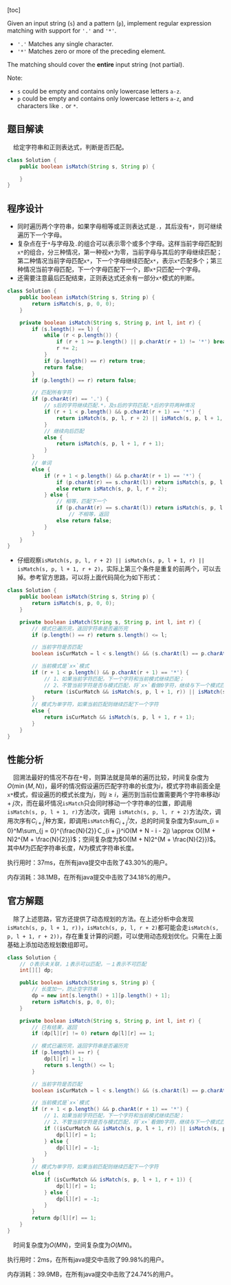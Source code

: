 [toc]

Given an input string (`s`) and a pattern (`p`), implement regular expression matching with support for `'.'` and `'*'`.

* `'.'` Matches any single character.
* `'*'` Matches zero or more of the preceding element.

The matching should cover the **entire** input string (not partial).



Note:

* `s` could be empty and contains only lowercase letters `a-z`.
* `p` could be empty and contains only lowercase letters `a-z`, and characters like `.` or `*`.



## 题目解读

&emsp;给定字符串和正则表达式，判断是否匹配。

```java
class Solution {
    public boolean isMatch(String s, String p) {

    }
}
```

## 程序设计

* 同时遍历两个字符串，如果字母相等或正则表达式是`.`，其后没有`*`，则可继续遍历下一个字母。
* 复杂点在于`*`与字母及`.`的组合可以表示零个或多个字母。这样当前字母匹配到`x*`的组合，分三种情况，第一种视`x*`为零，当前字母与其后的字母继续匹配；第二种情况当前字母匹配`x*`，下一个字母继续匹配`x*`，表示`x*`匹配多个；第三种情况当前字母匹配，下一个字母匹配下一个，即`x*`只匹配一个字母。
* 还需要注意最后匹配结束，正则表达式还余有一部分`x*`模式的判断。

```java
class Solution {
    public boolean isMatch(String s, String p) {
        return isMatch(s, p, 0, 0);
    }

    private boolean isMatch(String s, String p, int l, int r) {
        if (s.length() == l) {
            while (r < p.length()) {
                if (r + 1 >= p.length() || p.charAt(r + 1) != '*') break;
                r += 2;
            }
            if (p.length() == r) return true;
            return false;
        }
        if (p.length() == r) return false;

        // 匹配所有字符
        if (p.charAt(r) == '.') {
            // s后的字符继续匹配.*，及s后的字符匹配.*后的字符两种情况
            if (r + 1 < p.length() && p.charAt(r + 1) == '*') {
                return isMatch(s, p, l, r + 2) || isMatch(s, p, l + 1, r) || isMatch(s, p, l + 1, r + 2);
            }
            // 继续向后匹配
            else {
                return isMatch(s, p, l + 1, r + 1);
            }
        }
        // 单词
        else {
            if (r + 1 < p.length() && p.charAt(r + 1) == '*') {
                if (p.charAt(r) == s.charAt(l)) return isMatch(s, p, l, r + 2) || isMatch(s, p, l + 1, r) || isMatch(s, p, l + 1, r + 2);
                else return isMatch(s, p, l, r + 2);
            } else {
                // 相等，匹配下一个
                if (p.charAt(r) == s.charAt(l)) return isMatch(s, p, l + 1, r + 1);
                    // 不相等，返回
                else return false;
            }
        }
    }
}
```

* 仔细观察`isMatch(s, p, l, r + 2) || isMatch(s, p, l + 1, r) || isMatch(s, p, l + 1, r + 2)`，实际上第三个条件是重复的前两个，可以去掉。参考官方思路，可以将上面代码简化为如下形式：

```java
class Solution {
    public boolean isMatch(String s, String p) {
        return isMatch(s, p, 0, 0);
    }

    private boolean isMatch(String s, String p, int l, int r) {
        // 模式已遍历完，返回字符串是否遍历完
        if (p.length() == r) return s.length() <= l;

        // 当前字符是否匹配
        boolean isCurMatch = l < s.length() && (s.charAt(l) == p.charAt(r) || p.charAt(r) == '.');

        // 当前模式是`x×`模式
        if (r + 1 < p.length() && p.charAt(r + 1) == '*') {
            // 1、如果当前字符匹配，下一个字符和当前模式继续匹配；
            // 2、不管当前字符是否与模式匹配，将`x×`看做0字符，继续与下一个模式匹配
            return (isCurMatch && isMatch(s, p, l + 1, r)) || isMatch(s, p, l, r + 2);
        }
        // 模式为单字符，如果当前匹配则继续匹配下一个字符
        else {
            return isCurMatch && isMatch(s, p, l + 1, r + 1);
        }
    }
}
```

## 性能分析

&emsp;回溯法最好的情况不存在`*`号，则算法就是简单的遍历比较，时间复杂度为$O(\min(M,N))$，最坏的情况假设遍历匹配字符串的长度为$i$，模式字符串前面全是`x*`模式，假设遍历的模式长度为$j$，则$j \ge i$，遍历到当前位置需要两个字符串移动$i + j$次，而在最坏情况`isMatch`只会同时移动一个字符串的位置，即调用` isMatch(s, p, l + 1, r)`方法$i$次，调用` isMatch(s, p, l, r + 2)`方法$j$次，调用次序有$C_{i + j}^i$种方案，即调用`isMatch`有$C_{i + j}^i$次，总的时间复杂度为$\sum_{i = 0}^M\sum_{j = 0}^{\frac{N}{2}}Ｃ_{i + j}^iO(M + N - i - 2j) \approx O((M + N)2^{M + \frac{N}{2}})$；空间复杂度为$O((M + N)2^{M + \frac{N}{2}})$。其中$M$为匹配字符串长度，$N$为模式字符串长度。

执行用时：37ms，在所有java提交中击败了43.30%的用户。

内存消耗：38.1MB，在所有java提交中击败了34.18%的用户。

## 官方解题

&emsp;除了上述思路，官方还提供了动态规划的方法。在上述分析中会发现`isMatch(s, p, l + 1, r))`，`isMatch(s, p, l, r + 2)`都可能会走`isMatch(s, p, l + 1, r + 2))`，存在重复计算的问题，可以使用动态规划优化。只需在上面基础上添加动态规划数组即可。

```java
class Solution {
    // ０表示未关联，１表示可以匹配，－１表示不可匹配
    int[][] dp;

    public boolean isMatch(String s, String p) {
        // 长度加一，防止空字符串
        dp = new int[s.length() + 1][p.length() + 1];
        return isMatch(s, p, 0, 0);
    }

    private boolean isMatch(String s, String p, int l, int r) {
        // 已有结果，返回
        if (dp[l][r] != 0) return dp[l][r] == 1;

        // 模式已遍历完，返回字符串是否遍历完
        if (p.length() == r) {
            dp[l][r] = 1;
            return s.length() <= l;
        }

        // 当前字符是否匹配
        boolean isCurMatch = l < s.length() && (s.charAt(l) == p.charAt(r) || p.charAt(r) == '.');

        // 当前模式是`x×`模式
        if (r + 1 < p.length() && p.charAt(r + 1) == '*') {
            // 1、如果当前字符匹配，下一个字符和当前模式继续匹配；
            // 2、不管当前字符是否与模式匹配，将`x×`看做0字符，继续与下一个模式匹配
            if ((isCurMatch && isMatch(s, p, l + 1, r)) || isMatch(s, p, l, r + 2)) {
                dp[l][r] = 1;
            } else {
                dp[l][r] = -1;
            }
        }
        // 模式为单字符，如果当前匹配则继续匹配下一个字符
        else {
            if (isCurMatch && isMatch(s, p, l + 1, r + 1)) {
                dp[l][r] = 1;
            } else {
                dp[l][r] = -1;
            }
        }
        return dp[l][r] == 1;
    }
}
```

&emsp;时间复杂度为$O(MN)$，空间复杂度为$O(MN)$。

执行用时：2ms，在所有java提交中击败了99.98%的用户。

内存消耗：39.9MB，在所有java提交中击败了24.74%的用户。